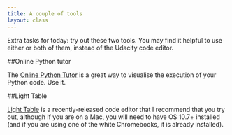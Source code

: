 ```yaml
---
title: A couple of tools
layout: class
---
```


Extra tasks for today: try out these two tools. You may find it helpful to use either or both of them, instead of the Udacity code editor.

##Online Python tutor

The [Online Python Tutor](http://www.pythontutor.com/) is a great way to visualise the execution of your Python code. Use it.

##Light Table

[Light Table](http://www.lighttable.com/) is a recently-released code editor that I recommend that you try out, although if you are on a Mac, you will need to have OS 10.7+ installed (and if you are using one of the white Chromebooks, it is already installed).




